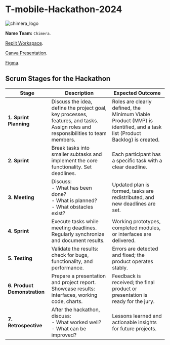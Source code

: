 # T-mobile-Hackathon-2024

![chimera_logo](https://github.com/user-attachments/assets/a12f05ad-2fc6-4382-891f-d103b6df36d1)


**Name Team:** `Chimera`.

[Replit Workspace](https://replit.com/join/mafnornexg-dmytro-varich).

[Canva Presentation](https://www.canva.com/design/DAGWwGYgXnI/4x_2s_kDGZGT8e9IxIRUrQ/edit?utm_content=DAGWwGYgXnI&utm_campaign=designshare&utm_medium=link2&utm_source=sharebutton).

[Figma](https://www.figma.com/design/cnubVCDshnbVBriQsz6WBJ/T-mobile_Hackathon_2024?t=CEaLtgpMMKNW3q78-1).

## Scrum Stages for the Hackathon

| **Stage**                   | **Description**                                                                                   | **Expected Outcome**                                                                 |
|-----------------------------|---------------------------------------------------------------------------------------------------|------------------------------------------------------------------------------------|
| **1. Sprint Planning**      | Discuss the idea, define the project goal, key processes, features, and tasks. Assign roles and responsibilities to team members. | Roles are clearly defined, the Minimum Viable Product (MVP) is identified, and a task list (Product Backlog) is created. |
| **2. Sprint**               | Break tasks into smaller subtasks and implement the core functionality. Set deadlines.            | Each participant has a specific task with a clear deadline.                       |
| **3. Meeting**              | Discuss: <br> - What has been done? <br> - What is planned? <br> - What obstacles exist?          | Updated plan is formed, tasks are redistributed, and new deadlines are set.       |
| **4. Sprint**               | Execute tasks while meeting deadlines. Regularly synchronize and document results.                | Working prototypes, completed modules, or interfaces are delivered.               |
| **5. Testing**              | Validate the results: check for bugs, functionality, and performance.                             | Errors are detected and fixed; the product operates stably.                       |
| **6. Product Demonstration** | Prepare a presentation and project report. Showcase results: interfaces, working code, charts.    | Feedback is received; the final product or presentation is ready for the jury.    |
| **7. Retrospective**        | After the hackathon, discuss: <br> - What worked well? <br> - What can be improved?               | Lessons learned and actionable insights for future projects.                      |
